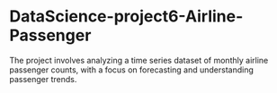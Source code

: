 # DataScience-project6-Airline-Passenger
The project involves analyzing a time series dataset of monthly airline passenger counts, with a focus on forecasting and understanding passenger trends.
